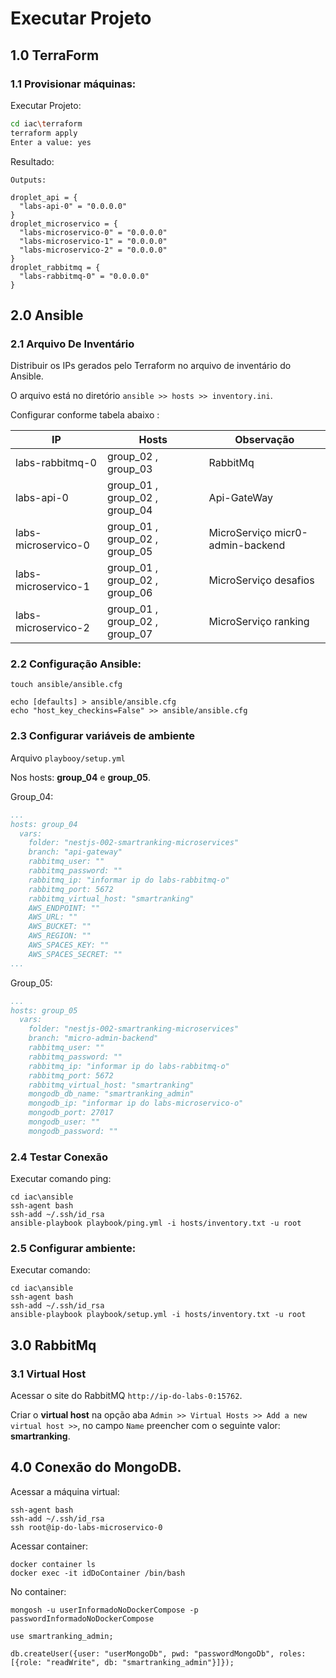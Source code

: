 # Executar Projeto

## 1.0 TerraForm

### 1.1 Provisionar máquinas:

Executar Projeto:

``` bash
cd iac\terraform
terraform apply
Enter a value: yes
```

Resultado:

```
Outputs:

droplet_api = {
  "labs-api-0" = "0.0.0.0"
}
droplet_microservico = {
  "labs-microservico-0" = "0.0.0.0"
  "labs-microservico-1" = "0.0.0.0"
  "labs-microservico-2" = "0.0.0.0"
}
droplet_rabbitmq = {
  "labs-rabbitmq-0" = "0.0.0.0"
}
```

## 2.0 Ansible

### 2.1 Arquivo De Inventário

Distribuir os IPs gerados pelo Terraform no arquivo de inventário do Ansible.

O arquivo está no diretório `ansible >> hosts >> inventory.ini`. 

Configurar conforme tabela abaixo :

|   IP                |   Hosts                          |   Observação                      |
| ------------------- | -------------------------------- |  -------------------------------- | 
| labs-rabbitmq-0     | group_02 , group_03              |  RabbitMq                         |
| labs-api-0          | group_01 , group_02 , group_04   |  Api-GateWay                      |
| labs-microservico-0 | group_01 , group_02 , group_05   |  MicroServiço micr0-admin-backend | 
| labs-microservico-1 | group_01 , group_02 , group_06   |  MicroServiço desafios            | 
| labs-microservico-2 | group_01 , group_02 , group_07   |  MicroServiço ranking             |


### 2.2 Configuração Ansible:

```
touch ansible/ansible.cfg

echo [defaults] > ansible/ansible.cfg
echo "host_key_checkins=False" >> ansible/ansible.cfg
```

### 2.3 Configurar variáveis de ambiente 

Arquivo `playbooy/setup.yml` 

Nos hosts: **group_04** e **group_05**.

Group_04:

``` yaml
...
hosts: group_04
  vars:    
    folder: "nestjs-002-smartranking-microservices"    
    branch: "api-gateway"
    rabbitmq_user: ""
    rabbitmq_password: ""
    rabbitmq_ip: "informar ip do labs-rabbitmq-o"
    rabbitmq_port: 5672
    rabbitmq_virtual_host: "smartranking"
    AWS_ENDPOINT: ""
    AWS_URL: ""
    AWS_BUCKET: ""
    AWS_REGION: ""
    AWS_SPACES_KEY: ""
    AWS_SPACES_SECRET: ""
...
```

Group_05:

``` yaml
...
hosts: group_05
  vars:    
    folder: "nestjs-002-smartranking-microservices"    
    branch: "micro-admin-backend"    
    rabbitmq_user: ""
    rabbitmq_password: ""
    rabbitmq_ip: "informar ip do labs-rabbitmq-o"
    rabbitmq_port: 5672
    rabbitmq_virtual_host: "smartranking"
    mongodb_db_name: "smartranking_admin"
    mongodb_ip: "informar ip do labs-microservico-o"
    mongodb_port: 27017
    mongodb_user: ""
    mongodb_password: ""
```

### 2.4 Testar Conexão

Executar comando ping:

```
cd iac\ansible
ssh-agent bash
ssh-add ~/.ssh/id_rsa
ansible-playbook playbook/ping.yml -i hosts/inventory.txt -u root
```

### 2.5 Configurar ambiente:

Executar comando:

```
cd iac\ansible
ssh-agent bash
ssh-add ~/.ssh/id_rsa
ansible-playbook playbook/setup.yml -i hosts/inventory.txt -u root
```

## 3.0 RabbitMq

### 3.1 Virtual Host

Acessar o site do RabbitMQ `http://ip-do-labs-0:15762`.

Criar o **virtual host** na opção aba `Admin >> Virtual Hosts >> Add a new virtual host >>`, no campo `Name` preencher com o seguinte valor: **smartranking**.

## 4.0 Conexão do MongoDB.

Acessar a máquina virtual:

```
ssh-agent bash
ssh-add ~/.ssh/id_rsa
ssh root@ip-do-labs-microservico-0
```

Acessar container:

```
docker container ls
docker exec -it idDoContainer /bin/bash
```

No container:

```
mongosh -u userInformadoNoDockerCompose -p passwordInformadoNoDockerCompose

use smartranking_admin;

db.createUser({user: "userMongoDb", pwd: "passwordMongoDb", roles: [{role: "readWrite", db: "smartranking_admin"}]});
```

